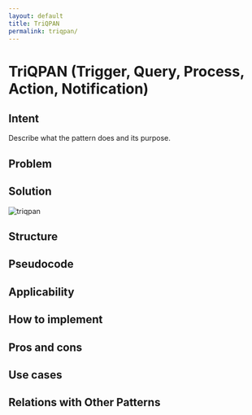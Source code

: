 ```yaml
---
layout: default
title: TriQPAN
permalink: triqpan/
---
```


# TriQPAN (Trigger, Query, Process, Action, Notification)

## Intent

Describe what the pattern does and its purpose.

## Problem

## Solution

![triqpan](/patterns/triqpan/triqpan.png)


## Structure

## Pseudocode

## Applicability

## How to implement

## Pros and cons

## Use cases

## Relations with Other Patterns
